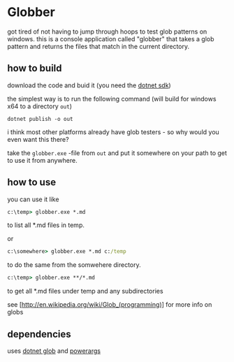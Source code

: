 # Globber

got tired of not having to jump through hoops to test glob patterns on windows. this is a console
application called "globber" that takes a glob pattern and returns the files that match in the current
directory.

## how to build

download the code and buid it (you need the [dotnet sdk](https://dotnet.microsoft.com/download))

the simplest way is to run the following command (will build for windows x64 to a directory `out`)

```
dotnet publish -o out
```

i think most other platforms already have glob testers - so why would you even want this there?

take the `globber.exe` -file from `out` and put it somewhere on your path to get to use it from anywhere.


## how to use
you can use it like

```cmd
c:\temp> globber.exe *.md
```
to list all *.md files in temp.

or
```cmd
c:\somewhere> globber.exe *.md c:/temp
```

to do the same from the somwehere directory.

```cmd
c:\temp> globber.exe **/*.md
```

to get all *.md files under temp and any subdirectories

see [http://en.wikipedia.org/wiki/Glob_(programming)] for more info on globs

## dependencies

uses [dotnet glob](https://github.com/kthompson/glob/) and [powerargs](https://github.com/adamabdelhamed/powerargs)


